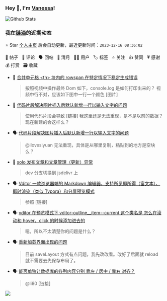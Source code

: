 ### Hey 👋, I'm [Vanessa](http://vanessa.b3log.org/)!

![Github Stats](https://github-readme-stats.vercel.app/api?username=Vanessa219&show_icons=true)

<!--events start -->

### 我在[链滴](https://ld246.com)的近期动态

⭐️ Star [个人主页](https://github.com/Vanessa219/Vanessa219) 后会自动更新，最近更新时间：`2023-12-16 08:36:02`

📝 帖子 &nbsp; 💬 评论 &nbsp; 🗣 回帖 &nbsp; 🌙 清月 &nbsp; 👨‍💻 用户 &nbsp; 🏷️ 标签 &nbsp; ⭐️ 关注 &nbsp; 👍 赞同 &nbsp; 💗 感谢 &nbsp; 💰 打赏 &nbsp; 🗃 收藏

* 💬 [合并单元格 &lt;th&gt; 块内的 rowspan 在特定情况下稳定生成错误](https://ld246.com/article/1702617855337/comment/1702630489289#comments)

  > 按照视频中操作最终 Dom 如下，console.log 是如何打印出来的？ 视频中行不对，应该如下图中一行一个颜色 [图片]
* 💬 [代码片段解决图片插入后默认新增一行以输入文字的问题](https://ld246.com/article/1692254723415/comment/1702630054412#comments)

  > 使用代码片段会导致 [链接] 我这里还是无法重现，是不是以前的数据？现在新建的会这样么？
* 🗣 [代码片段解决图片插入后默认新增一行以输入文字的问题](https://ld246.com/article/1692254723415/comment/1700816933015#comments)

  > @ilovesiyuan 无法重现，具体是从哪里复制，粘贴到的地方是空块么？
* 💬 [solo 发布文章和文章管理（更新）异常](https://ld246.com/article/1702535619033/comment/1702538737725#comments)

  > dev 分支切换到 jsdelivr 上
* 🗣 [Vditor 一款浏览器端的 Markdown 编辑器，支持所见即所得（富文本）、即时渲染（类似 Typora）和分屏预览模式](https://ld246.com/article/1549638745630/comment/1702490386534#comments)

  > 参照 [链接]
* 🗣 [vditor 在预览模式下 vditor-outline__item--current 这个类名是 怎么在滚动和 hover、click 的时候添加进去的](https://ld246.com/article/1702437481371/comment/1702457419565#comments)

  > 嗯，所以不太清楚你的问题是什么？
* 🗣 [重新加载界面出现的问题](https://ld246.com/article/1702408791267/comment/1702446444721#comments)

  > 目前 saveLayout 方式有点问题，我先改改看。改好了后面就 reload 就不需要去先保存布局了。
* 🗣 [能否单独让数据库的各列内容分别 靠左 / 居中 / 靠右 对齐？](https://ld246.com/article/1702294369034/comment/1702357159635#comments)

  > @li80 [链接]


<!--events end -->

<a title="Hits" target="_blank" href="https://github.com/Vanessa219/Vanessa219"><img src="https://hits.b3log.org/Vanessa219/Vanessa219.svg"></a>
